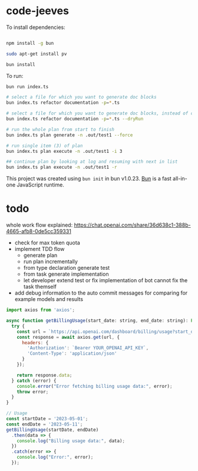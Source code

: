 # code-jeeves

To install dependencies:

```bash

npm install -g bun

sudo apt-get install pv

bun install
```

To run:

```bash
bun run index.ts

# select a file for which you want to generate doc blocks
bun index.ts refactor documentation -p=*.ts

# select a file for which you want to generate doc blocks, instead of committing it will only attempt a dry run
bun index.ts refactor documentation -p=*.ts --dryRun

# run the whole plan from start to finish
bun index.ts plan generate -n .out/test1 --force

# run single item (3) of plan
bun index.ts plan execute -n .out/test1 -i 3

## continue plan by looking at log and resuming with next in list
bun index.ts plan execute -n .out/test1 -r

```

This project was created using `bun init` in bun v1.0.23. [Bun](https://bun.sh) is a fast all-in-one JavaScript runtime.

# todo

whole work flow explained:
https://chat.openai.com/share/36d638c1-388b-4665-afb8-0de5cc359331

- check for max token quota
- implement TDD flow
  - generate plan
  - run plan incrementally
  - from type declaration generate test
  - from task generate implementation
  - let developer extend test or fix implementation of bot cannot fix the task themself
- add debug information to the auto commit messages for comparing for example models and results

```javascript
import axios from 'axios';

async function getBillingUsage(start_date: string, end_date: string): Promise<any> {
  try {
    const url = `https://api.openai.com/dashboard/billing/usage?start_date=${start_date}&end_date=${end_date}`;
    const response = await axios.get(url, {
      headers: {
        'Authorization': `Bearer YOUR_OPENAI_API_KEY`,
        'Content-Type': 'application/json'
      }
    });

    return response.data;
  } catch (error) {
    console.error("Error fetching billing usage data:", error);
    throw error;
  }
}

// Usage
const startDate = '2023-05-01';
const endDate = '2023-05-11';
getBillingUsage(startDate, endDate)
  .then(data => {
    console.log("Billing usage data:", data);
  })
  .catch(error => {
    console.log("Error:", error);
  });

```
